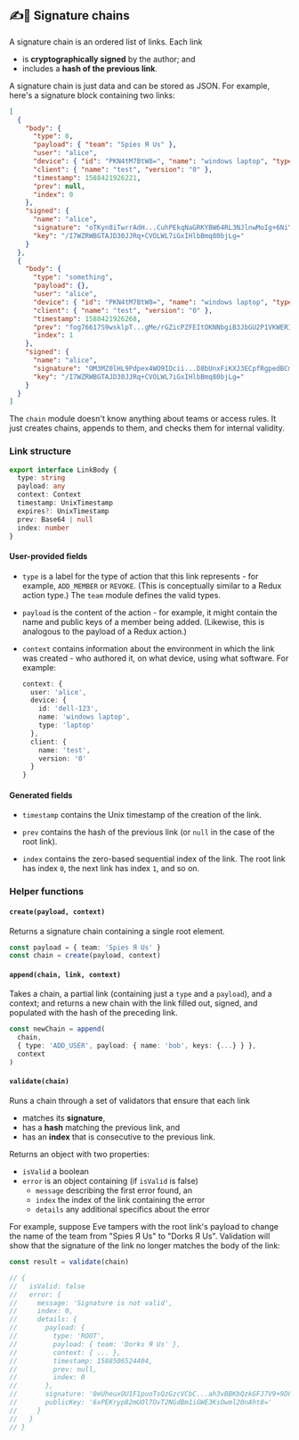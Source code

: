 ﻿## ✍🔗 Signature chains

A signature chain is an ordered list of links. Each link

- is **cryptographically signed** by the author; and
- includes a **hash of the previous link**.

A signature chain is just data and can be stored as JSON. For example, here's a signature block containing two links:

```json
[
  {
    "body": {
      "type": 0,
      "payload": { "team": "Spies Я Us" },
      "user": "alice",
      "device": { "id": "PKN4tM7BtW8=", "name": "windows laptop", "type": 1 },
      "client": { "name": "test", "version": "0" },
      "timestamp": 1588421926221,
      "prev": null,
      "index": 0
    },
    "signed": {
      "name": "alice",
      "signature": "oTKyn8iTwrrAdH...CuhPEkqNaGRKYBW64RL3NJlnwMoIg+6NiYrhh2RBg==",
      "key": "/I7WZRWBGTAJD30JJRq+CVOLWL7iGxIHlbBmq80bjLg="
    }
  },
  {
    "body": {
      "type": "something",
      "payload": {},
      "user": "alice",
      "device": { "id": "PKN4tM7BtW8=", "name": "windows laptop", "type": 1 },
      "client": { "name": "test", "version": "0" },
      "timestamp": 1588421926268,
      "prev": "fog76617S9wsklpT...gMe/rGZicPZFEItOKNNbgiB3JbGU2P1VKWERIVnyvcmQ==",
      "index": 1
    },
    "signed": {
      "name": "alice",
      "signature": "OM3MZ0lHL9Pdpex4WO9IDcii...D8bUnxFiKXJ3ECpfRgpedBCmB9CW3Cw==",
      "key": "/I7WZRWBGTAJD30JJRq+CVOLWL7iGxIHlbBmq80bjLg="
    }
  }
]
```

The `chain` module doesn't know anything about teams or access rules. It just creates chains, appends to them, and checks them for internal validity.

### Link structure

```ts
export interface LinkBody {
  type: string
  payload: any
  context: Context
  timestamp: UnixTimestamp
  expires?: UnixTimestamp
  prev: Base64 | null
  index: number
}
```

#### User-provided fields

- `type` is a label for the type of action that this link represents - for example, `ADD_MEMBER` or `REVOKE`. (This is conceptually similar to a Redux action type.) The `team` module defines the valid types.

- `payload` is the content of the action - for example, it might contain the name and public keys of a member being added. (Likewise, this is analogous to the payload of a Redux action.)

- `context` contains information about the environment in which the link was created - who authored it, on what device, using what software. For example:
  ```ts
  context: {
    user: 'alice',
    device: {
      id: 'dell-123',
      name: 'windows laptop',
      type: 'laptop'
    },
    client: {
      name: 'test',
      version: '0'
    }
  }
  ```

#### Generated fields

- `timestamp` contains the Unix timestamp of the creation of the link.

- `prev` contains the hash of the previous link (or `null` in the case of the root link).

- `index` contains the zero-based sequential index of the link. The root link has index `0`, the next link has index `1`, and so on.

### Helper functions

#### `create(payload, context)`

Returns a signature chain containing a single root element.

```ts
const payload = { team: 'Spies Я Us' }
const chain = create(payload, context)
```

#### `append(chain, link, context)`

Takes a chain, a partial link (containing just a `type` and a `payload`), and a context; and returns a new chain with the link filled out, signed, and populated with the hash of the preceding link.

```ts
const newChain = append(
  chain,
  { type: 'ADD_USER', payload: { name: 'bob', keys: {...} } },
  context
)
```

#### `validate(chain)`

Runs a chain through a set of validators that ensure that each link

- matches its **signature**,
- has a **hash** matching the previous link, and
- has an **index** that is consecutive to the previous link.

Returns an object with two properties:

- `isValid` a boolean
- `error` is an object containing (if `isValid` is false)
  - `message` describing the first error found, an
  - `index` the index of the link containing the error
  - `details` any additional specifics about the error

For example, suppose Eve tampers with the root link's payload to change the name of the team from "Spies Я Us" to "Dorks Я Us". Validation will show that the signature of the link no longer matches the body of the link:

```ts
const result = validate(chain)

// {
//   isValid: false
//   error: {
//     message: 'Signature is not valid',
//     index: 0,
//     details: {
//       payload: {
//         type: 'ROOT',
//         payload: { team: 'Dorks Я Us' },
//         context: { ... },
//         timestamp: 1588506524404,
//         prev: null,
//         index: 0
//       },
//       signature: '0eUheuxOU1F1puoTsQzGzcVCbC...ah3vBBKbQzkGFJ7V9+9DFAg==',
//       publicKey: '6xPEKryp82mUOl7OvT2NGdBm1iGWE3KsOwml20nAht8='
//     }
//   }
// }
```
